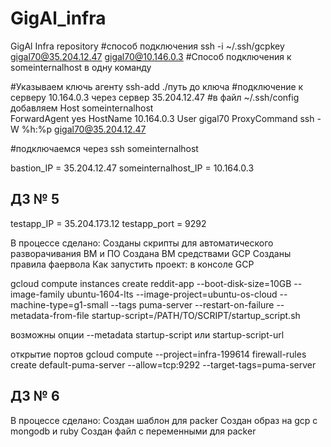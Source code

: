 # GigAl_infra
GigAl Infra repository
#способ подключения 
ssh -i ~/.ssh/gcpkey  gigal70@35.204.12.47 gigal70@10.146.0.3
#Cпособ подключения к someinternalhost в одну команду 

#Указываем ключь агенту  ssh-add ./путь до ключа
#подключение к серверу  10.164.0.3 через сервер  35.204.12.47
#в файл ~/.ssh/config добавляем
Host  someinternalhost	
	ForwardAgent yes
    HostName 10.164.0.3
    User gigal70
    ProxyCommand ssh -W %h:%p gigal70@35.204.12.47

#подключаемся через ssh someinternalhost	


bastion_IP = 35.204.12.47
someinternalhost_IP = 10.164.0.3


## ДЗ № 5 
testapp_IP = 35.204.173.12
testapp_port = 9292  

В процессе сделано:
Созданы скрипты для автоматического разворачивания ВМ и ПО
Создана ВМ средствами GCP
Созданы правила фаервола
Как запустить проект:
в консоле GCP

gcloud compute instances create reddit-app
--boot-disk-size=10GB 
--image-family ubuntu-1604-lts 
--image-project=ubuntu-os-cloud 
--machine-type=g1-small 
--tags puma-server 
--restart-on-failure 
--metadata-from-file startup-script=/PATH/TO/SCRIPT/startup_script.sh

возможны опции --metadata startup-script или startup-script-url

открытие портов
gcloud compute --project=infra-199614 firewall-rules create default-puma-server --allow=tcp:9292 --target-tags=puma-server

## ДЗ № 6
В процессе сделано:
Создан шаблон для packer
Создан образ на gcp с mongodb и ruby
Создан файл с переменными для packer
